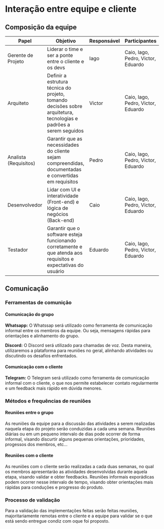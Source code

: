 # Interação entre equipe e cliente

## Composição da equipe

| Papel     | Objetivo                                               | Responsável | Participantes                      |
| --------- | ------------------------------------------------------ | ----------- | ---------------------------------- |
| Gerente de Projeto        | Liderar o time e ser a ponte entre o cliente e os devs | Iago        | Caio, Iago, Pedro, Victor, Eduardo |
| Arquiteto        | Definir a estrutura técnica do projeto, tomando decisões sobre arquitetura, tecnologias e padrões a serem seguidos  | Victor        | Caio, Iago, Pedro, Victor, Eduardo |
| Analista (Requisitos)        | Garantir que as necessidades do cliente sejam compreendidas, documentadas e convertidas em requisitos | Pedro        | Caio, Iago, Pedro, Victor, Eduardo |
| Desenvolvedor | Lidar com UI e interatividade (Front-end) e lógica de negócios (Back-end)                        | Caio        | Caio, Iago, Pedro, Victor, Eduardo |
| Testador  | Garantir que o software esteja funcionando corretamente e que atenda aos requisitos e expectativas do usuário                           | Eduardo     | Caio, Iago, Pedro, Victor, Eduardo |


## Comunicação

### Ferramentas de comunição


#### Comunicação do grupo

**Whatsapp:** O Whatssap será utilizado como ferramenta de comunicação informal entre os membros da equipe. Ou seja, mensagens rápidas para orientações e alinhamento do grupo.

**Discord:** O Discord será utilizado para chamadas de voz. Desta maneira, utilizaremos a plataforma para reuniões no geral, alinhando atividades ou discutindo os desafios enfrentados.

#### Comunicação com o cliente

**Telegram:** O Telegram será utilizado como ferramenta de comunicação informal com o cliente, o que nos permite estabelecer contato regularmente e um feedback mais rápido em dúvida menores.

### Métodos e frequências de reuniões

#### Reuniões entre o grupo

As reuniões da equipe para a discussão das atividades a serem realizadas naquela etapa do projeto serão conduzidas a cada uma semana. Reuniões diárias ou em um pequeno intervalo de dias pode ocorrer de forma informal, visando discurtir alguns pequenas orientações, prioridades, progessos dos membros, etc...

#### Reuniões com o cliente

As reuniões com o cliente serão realizadas a cada duas semanas, no qual os membros apresentarão as atividades desenvolvidas durante aquela etapa, visando validar e obter feedbacks. Reuniões informais exporádicas podem ocorrer nesse intervalo de tempo, visando obter orientações mais rápidas para conduções e progresso do produto. 

### Processo de validação

Para a validação das implementações feitas serão feitas reuniões, majoritariamente remotas entre o cliente e a equipe para validar se o que está sendo entregue condiz com oque foi proposto.
